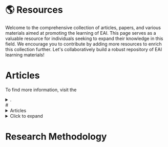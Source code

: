 <!-- HOW TO ADD NEW ITEMS:
1. In this page, we use taggle lists, whose title represents the name of the resource (name of articles, papers, etc,.) and content includes correspoding description and remarks.
2. You may ctrl+c\v following template code and modify the name & content.
 
  <details>
  <summary>TITLE</summary>

  - Item 1 
  - Item 2
  - Item 3

  </details> -->

# 🌎 Resources 

Welcome to the comprehensive collection of articles, papers, and various materials aimed at promoting the learning of EAI. This page serves as a valuable resource for individuals seeking to expand their knowledge in this field. We encourage you to contribute by adding more resources to enrich this collection further. Let's collaboratively build a robust repository of EAI learning materials!

# Articles
To find more information, visit the 


<details>
<summary>. </summary>

<!-- Content goes here -->
- [EAI Market 2022 - 2030: Global Size, Trends, Growth Insights](https://engre.co/news/articles/emotional-ai-market-2022-2030/)
- Item 2
- Item 3

</details>
# <details>
  <summary>Articles</summary>

  [Website Title](https://www.google.com/)

  - Item 1 
  - Item 2
  - Item 3

</details>



<details>
<summary>Click to expand</summary>

<!-- Content goes here -->
- Martketplace 
- Item 2
- Item 3

</details>

# Research Methodology




